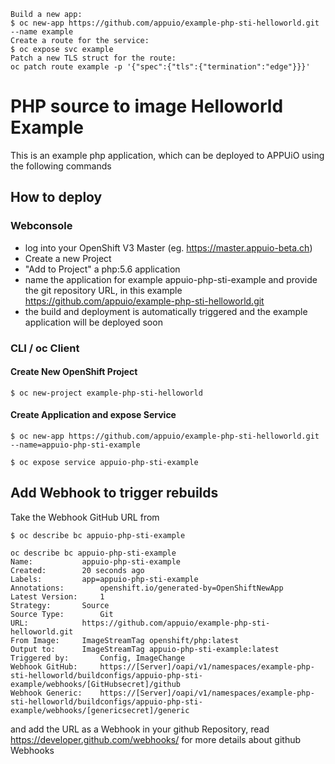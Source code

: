 ```
Build a new app:
$ oc new-app https://github.com/appuio/example-php-sti-helloworld.git --name example	
Create a route for the service:
$ oc expose svc example	
Patch a new TLS struct for the route:
oc patch route example -p '{"spec":{"tls":{"termination":"edge"}}}'
```

# PHP source to image Helloworld Example

This is an example php application, which can be deployed to APPUiO using the following commands

## How to deploy

### Webconsole

* log into your OpenShift V3 Master (eg. https://master.appuio-beta.ch)
* Create a new Project
* "Add to Project" a php:5.6 application
* name the application for example appuio-php-sti-example and provide the git repository URL, in this example https://github.com/appuio/example-php-sti-helloworld.git
* the build and deployment is automatically triggered and the example application will be deployed soon

### CLI / oc Client

#### Create New OpenShift Project
```
$ oc new-project example-php-sti-helloworld
```

#### Create Application and expose Service
```
$ oc new-app https://github.com/appuio/example-php-sti-helloworld.git --name=appuio-php-sti-example

$ oc expose service appuio-php-sti-example
```

## Add Webhook to trigger rebuilds

Take the Webhook GitHub URL from

```
$ oc describe bc appuio-php-sti-example

oc describe bc appuio-php-sti-example
Name:			appuio-php-sti-example
Created:		20 seconds ago
Labels:			app=appuio-php-sti-example
Annotations:		openshift.io/generated-by=OpenShiftNewApp
Latest Version:		1
Strategy:		Source
Source Type:		Git
URL:			https://github.com/appuio/example-php-sti-helloworld.git
From Image:		ImageStreamTag openshift/php:latest
Output to:		ImageStreamTag appuio-php-sti-example:latest
Triggered by:		Config, ImageChange
Webhook GitHub:		https://[Server]/oapi/v1/namespaces/example-php-sti-helloworld/buildconfigs/appuio-php-sti-example/webhooks/[GitHubsecret]/github
Webhook Generic:	https://[Server]/oapi/v1/namespaces/example-php-sti-helloworld/buildconfigs/appuio-php-sti-example/webhooks/[genericsecret]/generic
```

and add the URL as a Webhook in your github Repository, read https://developer.github.com/webhooks/ for more details about github Webhooks
